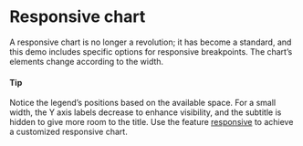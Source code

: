 # Responsive chart
A responsive chart is no longer a revolution; it has become a standard, and this demo includes specific options for responsive breakpoints. The chart’s elements change according to the width.

####  Tip
Notice the legend’s positions based on the available space. For a small width, the Y axis labels decrease to enhance visibility, and the subtitle is hidden to give more room to the title.
Use the feature [responsive](https://api.highcharts.com/highcharts/responsive) to achieve a customized responsive chart.
